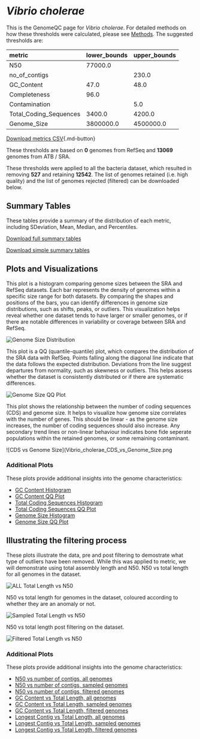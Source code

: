 # *Vibrio cholerae*

This is the GenomeQC page for *Vibrio cholerae*. For detailed methods on how these thresholds were calculated, please see [Methods](../../methods.md).
The suggested thresholds are: 

| metric                 | lower_bounds   | upper_bounds   |
|:-----------------------|:---------------|:---------------|
| N50                    | 77000.0        |                |
| no_of_contigs          |                | 230.0          |
| GC_Content             | 47.0           | 48.0           |
| Completeness           | 96.0           |                |
| Contamination          |                | 5.0            |
| Total_Coding_Sequences | 3400.0         | 4200.0         |
| Genome_Size            | 3800000.0      | 4500000.0      |

[Download metrics CSV](Vibrio_cholerae_metrics.csv){.md-button}


These thresholds are based on **0** genomes from RefSeq and **13069** genomes from ATB / SRA.

These thresholds were applied to all the bacteria dataset, which resulted in removing **527** and retaining **12542**.
The list of genomes retained (i.e. high quality) and the list of genomes rejected (filtered) can be downloaded below. 


## Summary Tables
These tables provide a summary of the distribution of each metric, including SDeviation, Mean, Median, and Percentiles.

[Download full summary tables](summary.csv)

[Download simple summary tables](selected_summary.csv)

## Plots and Visualizations

This plot is a histogram comparing genome sizes between the SRA and RefSeq datasets. Each bar represents the density of genomes within a specific size range for both datasets. By comparing the shapes and positions of the bars, you can identify differences in genome size distributions, such as shifts, peaks, or outliers. This visualization helps reveal whether one dataset tends to have larger or smaller genomes, or if there are notable differences in variability or coverage between SRA and RefSeq.

![Genome Size Distribution](Genome_Size_refseq_histogram_kde.png)

This plot is a QQ (quantile-quantile) plot, which compares the distribution of the SRA data with RefSeq. Points falling along the diagonal line indicate that the data follows the expected distribution. Deviations from the line suggest departures from normality, such as skewness or outliers. This helps assess whether the dataset is consistently distributed or if there are systematic differences.

![Genome Size QQ Plot](Genome_Size_refseq_qqplot.png)

This plot shows the relationship between the number of coding sequences (CDS) and genome size. It helps to visualize how genome size correlates with the number of genes. This should be linear - as the genome size increases, the number of coding sequences should also increase. Any secondary trend lines or non-linear behaviour indicates bone fide seperate populations within the retained genomes, or some remaining contaminant. 

![CDS vs Genome Size](Vibrio_cholerae_CDS_vs_Genome_Size.png

### Additional Plots

These plots provide additional insights into the genome characteristics:

- [GC Content Histogram](GC_Content_refseq_histogram_kde.png)
- [GC Content QQ Plot](GC_Content_refseq_qqplot.png)
- [Total Coding Sequences Histogram](Total_Coding_Sequences_refseq_histogram_kde.png)
- [Total Coding Sequences QQ Plot](Total_Coding_Sequences_refseq_qqplot.png)
- [Genome Size Histogram](Genome_Size_refseq_histogram_kde.png)
- [Genome Size QQ Plot](Genome_Size_refseq_qqplot.png)
## Illustrating the filtering process
These plots illustrate the data, pre and post filtering to demostrate what type of outliers have been removed. While this was applied to metric, we will demonstrate using total assembly length and N50.
N50 vs total length for all genomes in the dataset.

![ALL Total Length vs N50](Vibrio_cholerae_all_total_length_N50.png)

N50 vs total length for genomes in the dataset, coloured according to whether they are an anomaly or not.

![Sampled Total Length vs N50](Vibrio_cholerae_sample_total_length_N50.png)

N50 vs total length post filtering on the dataset.

![Filtered Total Length vs N50](Vibrio_cholerae_filt_total_length_N50.png)

### Additional Plots

These plots provide additional insights into the genome characteristics:

- [N50 vs number of contigs, all genomes](Vibrio_cholerae_all_N50_number.png)
- [N50 vs number of contigs, sampled genomes](Vibrio_cholerae_sample_N50_number.png)
- [N50 vs number of contigs, filtered genomes](Vibrio_cholerae_filt_N50_number.png)
- [GC Content vs Total Length, all genomes](Vibrio_cholerae_all_total_length_GC_Content.png)
- [GC Content vs Total Length, sampled genomes](Vibrio_cholerae_sample_total_length_GC_Content.png)
- [GC Content vs Total Length, filtered genomes](Vibrio_cholerae_filt_total_length_GC_Content.png)
- [Longest Contig vs Total Length, all genomes](Vibrio_cholerae_all_total_length_longest.png)
- [Longest Contig vs Total Length, sampled genomes](Vibrio_cholerae_sample_total_length_longest.png)
- [Longest Contig vs Total Length, filtered genomes](Vibrio_cholerae_filt_total_length_longest.png)
